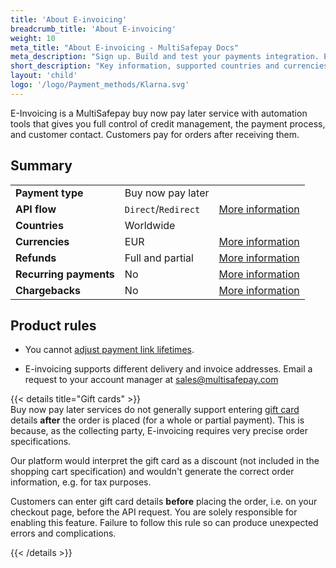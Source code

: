 ```yaml
---
title: 'About E-invoicing'
breadcrumb_title: 'About E-invoicing'
weight: 10
meta_title: "About E-invoicing - MultiSafepay Docs"
meta_description: "Sign up. Build and test your payments integration. Explore our products and services. Use our API Reference, SDKs, and wrappers. Get support."
short_description: "Key information, supported countries and currencies, product rules"
layout: 'child'
logo: '/logo/Payment_methods/Klarna.svg'
---
```


E-Invoicing is a MultiSafepay buy now pay later service with automation tools that gives you full control of credit management, the payment process, and customer contact. Customers pay for orders after receiving them.

## Summary

|   |   |   |
|---|---|---|
| **Payment type**   | Buy now pay later  | |
| **API flow**  | `Direct`/`Redirect` | [More information](/faq/api/difference-between-direct-and-redirect) |
| **Countries**  | Worldwide  | |
| **Currencies**  | EUR | [More information](/faq/general/supported-currencies) | 
| **Refunds**  | Full and partial  | [More information](/payment-methods/billing-suite/e-invoicing/faq/processing-refunds/) | 
| **Recurring payments**  | No | [More information](/tools/recurring-payments)  |
| **Chargebacks**  | No | [More information](/faq/chargebacks)  |

## Product rules

- You cannot [adjust payment link lifetimes](/faq/api/lifetime-of-a-payment-link).

- E-invoicing supports different delivery and invoice addresses. Email a request to your account manager at <sales@multisafepay.com>

{{< details title="Gift cards" >}}
&nbsp;  
Buy now pay later services do not generally support entering [gift card](/payment-methods/prepaid-cards/gift-cards) details **after** the order is placed (for a whole or partial payment). This is because, as the collecting party, E-invoicing requires very precise order specifications. 

Our platform would interpret the gift card as a discount (not included in the shopping cart specification) and wouldn't generate the correct order information, e.g. for tax purposes. 

Customers can enter gift card details **before** placing the order, i.e. on your checkout page, before the API request. You are solely responsible for enabling this feature. Failure to follow this rule so can produce unexpected errors and complications.

{{< /details >}}